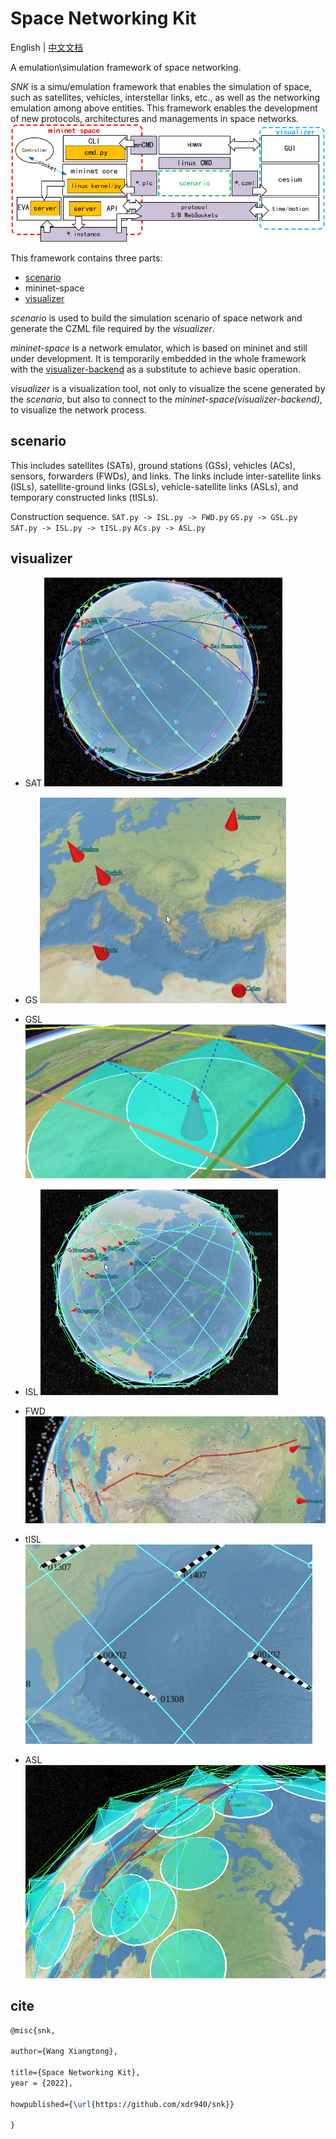 # Space Networking Kit

English | [中文文档](README_ch.md)

A emulation\simulation framework of space networking.



*SNK* is a simu/emulation framework that enables the simulation of space, such as satellites, vehicles, interstellar links, etc., as well as the networking emulation among above entities. This framework enables the development of new protocols, architectures and managements in space networks.
![](./fig/framework.png)



This framework contains three parts:
- [scenario](https://github.com/xdr940/scenario)
- mininet-space 
- [visualizer](https://github.com/xdr940/visualizer)


*scenario* is used to build the simulation scenario of space network and generate the CZML file required by the *visualizer*.

*mininet-space*  is a network emulator, which is based on mininet and still under development. It is temporarily embedded in the whole framework with the [visualizer-backend](https://github.com/xdr940/visualizer-backend) as a substitute to achieve basic operation.

*visualizer* is a visualization tool, not only to visualize the scene generated by the *scenario*, but also to connect to the *mininet-space(visualizer-backend)*, to visualize the network process.

## scenario

This includes satellites (SATs), ground stations (GSs), vehicles (ACs), sensors, forwarders (FWDs), and links.
The links include inter-satellite links (ISLs), satellite-ground links (GSLs), vehicle-satellite links (ASLs), and temporary constructed links (tISLs).

Construction sequence.
    `SAT.py -> ISL.py -> FWD.py`
    `GS.py -> GSL.py`
    `SAT.py -> ISL.py -> tISL.py`
    `ACs.py -> ASL.py`


## visualizer

- SAT
![](./fig/SAT.png)

- GS
![](./fig/GS.png)
- GSL
![](./fig/GSL.png)
- ISL
![](./fig/ISL.png)

- FWD
![](./fig/FWD.png)

- tISL
![](./fig/tISL.png)

- ASL
![](./fig/ASL.png)



## cite
```tex
@misc{snk,

author={Wang Xiangtong},

title={Space Networking Kit},
year = {2022},

howpublished={\url{https://github.com/xdr940/snk}}

}


```
